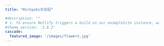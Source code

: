 ```yaml
---
title: "Hiroyukiの日記"

#description: ""
# 1. To ensure Netlify triggers a build on our exampleSite instance, we need to change a file in the exampleSite directory.
#theme_version: '2.8.2'
cascade:
  featured_image: '/images/flowers.jpg'
---
```

